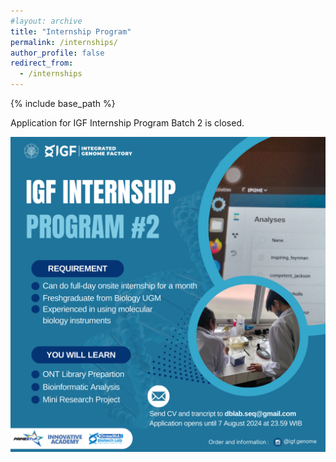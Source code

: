 ```yaml
---
#layout: archive
title: "Internship Program"
permalink: /internships/
author_profile: false
redirect_from:
  - /internships
---
```


{% include base_path %}

Application for IGF Internship Program Batch 2 is closed.

![internship2](/images/internship2.png)
